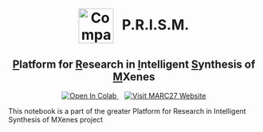 <div align="center">
  <h1>
    <img src="https://research.marc27.com/_app/immutable/assets/logo_marc27.B__kGcan.svg" alt="Company Logo" width="70" style="vertical-align:middle; margin-right:10px;">
    P.R.I.S.M.
  </h1>
  <h2><u>P</u>latform for <u>R</u>esearch in <u>I</u>ntelligent <u>S</u>ynthesis of <u>M</u>Xenes</h2>
</div>

<div align="center">
  <!-- Colab Button -->
  <a href="https://colab.research.google.com/github/MARC27-Internet-Private-Limited/MXene-LLM/blob/main/MXene.ipynb">
    <img src="https://colab.research.google.com/assets/colab-badge.svg" alt="Open In Colab">
  </a>
  &nbsp;&nbsp;
  <!-- MARC27 Website Button -->
  <a href="https://research.marc27.com">
    <img src="https://research.marc27.com/_app/immutable/assets/logo_marc27.B__kGcan.svg" alt="Visit MARC27 Website">
  </a>
</div>



This notebook is a part of the greater Platform for Research in Intelligent Synthesis of MXenes project
